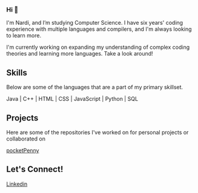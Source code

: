 ### Hi 👋

I'm Nardi, and I’m studying Computer Science. I have six years' coding experience with multiple languages and compilers, and I'm always looking to learn more. 

I'm currently working on expanding my understanding of complex coding theories and learning more languages. Take a look around! 


## Skills 

Below are some of the languages that are a part of my primary skillset. 

 
Java |  C++  |  HTML  | CSS |  JavaScript  |  Python  |  SQL  


## Projects

Here are some of the repositories I've worked on for personal projects or collaborated on 

[pocketPenny](https://github.com/danieog/kakeibo)

## Let's Connect!
[Linkedin](www.linkedin.com/in/nardos-hailemariam)

<!--
**nardi-20/nardi-20** is a ✨ _special_ ✨ repository because its `README.md` (this file) appears on your GitHub profile.

Here are some ideas to get you started:

- 🔭 I’m currently working on ...
- 🌱 I’m currently learning ...
- 👯 I’m looking to collaborate on ...
- 🤔 I’m looking for help with ...
- 💬 Ask me about ...
- 📫 How to reach me: ...
- 😄 Pronouns: ...
- ⚡ Fun fact: ...
-->
